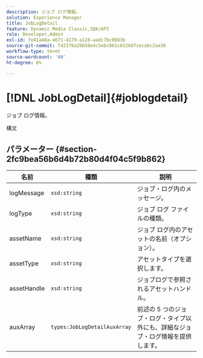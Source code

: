 ```yaml
---
description: ジョブ ログ情報。
solution: Experience Manager
title: JobLogDetail
feature: Dynamic Media Classic,SDK/API
role: Developer,Admin
exl-id: fe41a48a-4671-4179-a128-aadc7bc0683b
source-git-commit: f42378a20b58e4c5ebc961c6526d7cecabc2ae38
workflow-type: tm+mt
source-wordcount: '60'
ht-degree: 6%

---
```


# [!DNL JobLogDetail]{#joblogdetail}

ジョブ ログ情報。

構文

## パラメーター {#section-2fc9bea56b6d4b72b80d4f04c5f9b862}

| 名前 | 種類 | 説明 |
|---|---|---|
| logMessage | `xsd:string` | ジョブ・ログ内のメッセージ。 |
| logType | `xsd:string` | ジョブ ログ ファイルの種類。 |
| assetName | `xsd:string` | ジョブ ログ内のアセットの名前（オプション）。 |
| assetType | `xsd:string` | アセットタイプを選択します。 |
| assetHandle | `xsd:string` | ジョブログで参照されるアセットハンドル。 |
| auxArray | `types:JobLogDetailAuxArray` | 前述の 5 つのジョブ・ログ・タイプ以外にも、詳細なジョブ・ログ情報を提供します。 |
